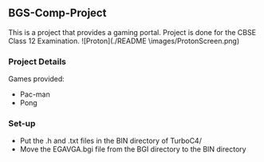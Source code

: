  ## BGS-Comp-Project
 This is a project that provides a gaming portal. 
 Project is done for the CBSE Class 12 Examination.
 ![Proton](./README \images/ProtonScreen.png)
 ### Project Details
 Games provided:
 - Pac-man
 - Pong 
 ### Set-up
 - Put the .h and .txt files in the BIN directory of TurboC4/
 - Move the EGAVGA.bgi file from the BGI directory to the BIN directory

 
